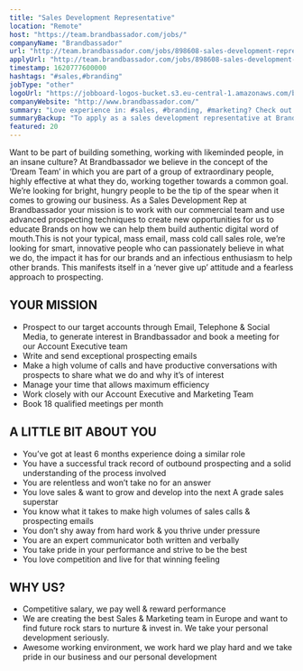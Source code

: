 ```yaml
---
title: "Sales Development Representative"
location: "Remote"
host: "https://team.brandbassador.com/jobs/"
companyName: "Brandbassador"
url: "http://team.brandbassador.com/jobs/898608-sales-development-representative"
applyUrl: "http://team.brandbassador.com/jobs/898608-sales-development-representative/applications/new?"
timestamp: 1620777600000
hashtags: "#sales,#branding"
jobType: "other"
logoUrl: "https://jobboard-logos-bucket.s3.eu-central-1.amazonaws.com/brandbassador"
companyWebsite: "http://www.brandbassador.com/"
summary: "Love experience in: #sales, #branding, #marketing? Check out this job post!"
summaryBackup: "To apply as a sales development representative at Brandbassador, you preferably need to have some knowledge of: #sales, #branding, #marketing."
featured: 20
---
```


Want to be part of building something, working with likeminded people, in an insane culture? At Brandbassador we believe in the concept of the ‘Dream Team’ in which you are part of a group of extraordinary people, highly effective at what they do, working together towards a common goal. We’re looking for bright, hungry people to be the tip of the spear when it comes to growing our business. As a Sales Development Rep at Brandbassador your mission is to work with our commercial team and use advanced prospecting techniques to create new opportunities for us to educate Brands on how we can help them build authentic digital word of mouth.This is not your typical, mass email, mass cold call sales role, we’re looking for smart, innovative people who can passionately believe in what we do, the impact it has for our brands and an infectious enthusiasm to help other brands. This manifests itself in a ‘never give up’ attitude and a fearless approach to prospecting.

## YOUR MISSION

*   Prospect to our target accounts through Email, Telephone & Social Media, to generate interest in Brandbassador and book a meeting for our Account Executive team
*   Write and send exceptional prospecting emails 
*   Make a high volume of calls and have productive conversations with prospects to share what we do and why it’s of interest 
*   Manage your time that allows maximum efficiency 
*   Work closely with our Account Executive and Marketing Team 
*   Book 18 qualified meetings per month

## A LITTLE BIT ABOUT YOU

*   You’ve got at least 6 months experience doing a similar role
*   You have a successful track record of outbound prospecting and a solid understanding of the process involved
*   You are relentless and won’t take no for an answer
*   You love sales & want to grow and develop into the next A grade sales superstar
*   You know what it takes to make high volumes of sales calls & prospecting emails
*   You don’t shy away from hard work & you thrive under pressure
*   You are an expert communicator both written and verbally
*   You take pride in your performance and strive to be the best
*   You love competition and live for that winning feeling

## WHY US?

*   Competitive salary, we pay well & reward performance
*   We are creating the best Sales & Marketing team in Europe and want to find future rock stars to nurture & invest in. We take your personal development seriously.
*   Awesome working environment, we work hard we play hard and we take pride in our business and our personal development
